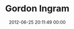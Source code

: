 ---
title: "Gordon Ingram"
date: 2012-06-25 20:11:49 00:00
permalink: /gi
twitter: ""
likes: [527]
id: 1109
gravatar: "http://www.gravatar.com/avatar/e14a2a3bffe47b19ae85602368995f6f"
---